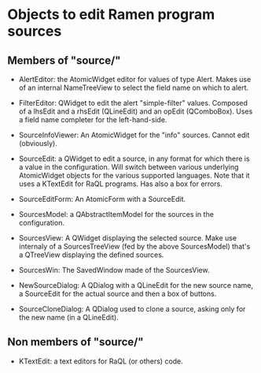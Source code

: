 Objects to edit Ramen program sources
=====================================

Members of "source/"
--------------------

- AlertEditor: the AtomicWidget editor for values of type Alert.
  Makes use of an internal NameTreeView to select the field name on which to
  alert.

- FilterEditor: QWidget to edit the alert "simple-filter" values. Composed of a
  lhsEdit and a rhsEdit (QLineEdit) and an opEdit (QComboBox).
  Uses a field name completer for the left-hand-side.

- SourceInfoViewer: An AtomicWidget for the "info" sources. Cannot edit (obviously).

- SourceEdit: a QWidget to edit a source, in any format for which there is a
  value in the configuration. Will switch between various underlying
  AtomicWidget objects for the various supported languages.
  Note that it uses a KTextEdit for RaQL programs.
  Has also a box for errors.

- SourceEditForm: An AtomicForm with a SourceEdit.

- SourcesModel: a QAbstractItemModel for the sources in the configuration.

- SourcesView: A QWidget displaying the selected source.
  Make use internaly of a SourcesTreeView (fed by the above SourcesModel)
  that's a QTreeView displaying the defined sources.

- SourcesWin: The SavedWindow made of the SourcesView.

- NewSourceDialog: A QDialog with a QLineEdit for the new source name, a
  SourceEdit for the actual source and then a box of buttons.

- SourceCloneDialog: A QDialog used to clone a source, asking only for the new
  name (in a QLineEdit).


Non members of "source/"
------------------------

- KTextEdit: a text editors for RaQL (or others) code.
